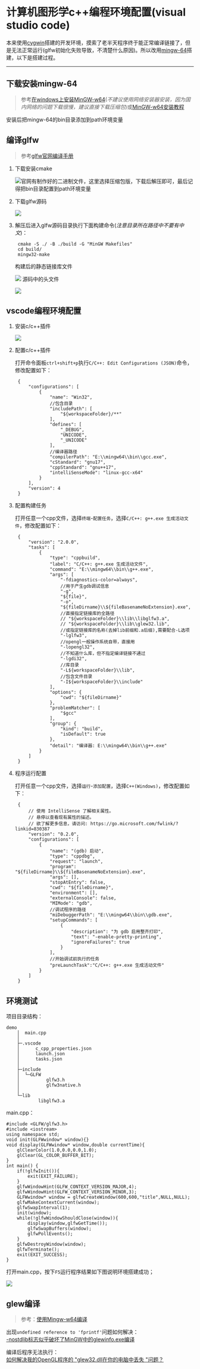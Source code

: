 # 计算机图形学c++编程环境配置(visual studio code)
本来使用[cygwin](https://zh.wikipedia.org/wiki/Cygwin)搭建的开发环境，摸索了老半天程序终于能正常编译链接了，但是无法正常运行(glfw初始化失败导致，不清楚什么原因)。所以改用[mingw-64](https://zh.wikipedia.org/wiki/MinGW)搭建，以下是搭建过程。

---



## 下载安装mingw-64
> 参考[在windows上安装MinGW-w64](https://shaogui.life/2021/03/10/windows%E4%B8%8A%E5%AE%89%E8%A3%85minGW/)(*不建议使用网络安装器安装，因为国内网络的问题下载很慢，建议直接下载压缩包*)或[MinGW-w64安装教程](https://www.jianshu.com/p/d66c2f2e3537)

安装后把mingw-64的bin目录添加到path环境变量

## 编译glfw
> 参考[glfw官网编译手册](https://www.glfw.org/docs/latest/compile_guide.html)

1. 下载安装cmake

    ![](image/2022-01-09-13-45-30.png)官网有制作好的二进制文件，这里选择压缩包版，下载后解压即可，最后记得把bin目录配置到path环境变量
2. 下载glfw源码

    ![](image/2022-01-09-13-51-44.png)
3. 解压后进入glfw源码目录执行下面构建命令(*注意目录所在路径中不要有中文*)：
        
        cmake -S ./ -B ./build -G "MinGW Makefiles"
        cd build/
        mingw32-make
    构建后的静态链接库文件

    ![](image/2022-01-09-03-37-29.png)
    源码中的头文件

    ![](image/2022-01-09-03-37-54.png)

## vscode编程环境配置
1. 安装c/c++插件

    ![](image/2022-01-09-13-56-10.png)
2. 配置c/c++插件

    打开命令面板`ctrl+shift+p`执行`C/C++: Edit Configurations (JSON)`命令，修改配置如下：
    
        {
            "configurations": [
                {
                    "name": "Win32",
                    //包含目录
                    "includePath": [
                        "${workspaceFolder}/**"
                    ],
                    "defines": [
                        "_DEBUG",
                        "UNICODE",
                        "_UNICODE"
                    ],
                    //编译器路径
                    "compilerPath": "E:\\mingw64\\bin\\gcc.exe",
                    "cStandard": "gnu17",
                    "cppStandard": "gnu++17",
                    "intelliSenseMode": "linux-gcc-x64"
                }
            ],
            "version": 4
        }
3. 配置构建任务   

    打开任意一个cpp文件，选择`终端`-`配置任务`，选择`C/C++: g++.exe 生成活动文件`，修改配置如下：

        {
            "version": "2.0.0",
            "tasks": [
                {
                    "type": "cppbuild",
                    "label": "C/C++: g++.exe 生成活动文件",
                    "command": "E:\\mingw64\\bin\\g++.exe",
                    "args": [
                        "-fdiagnostics-color=always",
                        //用于产生gdb调试信息
                        "-g",
                        "${file}",
                        "-o",
                        "${fileDirname}\\${fileBasenameNoExtension}.exe",
                        //直接指定链接库的全路径
                        // "${workspaceFolder}\\lib\\libglfw3.a",
                        // "${workspaceFolder}\\lib\\glew32.lib",
                        //或指定链接库的名称(去掉lib前缀和.a后缀),需要配合-L选项
                        "-lglfw3",
                        //opengl一般操作系统自带，直接用
                        "-lopengl32",
                        //不知道什么库，但不指定编译链接不通过
                        "-lgdi32",
                        //库目录
                        "-L${workspaceFolder}\\lib",
                        //包含文件目录
                        "-I${workspaceFolder}\\include"
                    ],
                    "options": {
                        "cwd": "${fileDirname}"
                    },
                    "problemMatcher": [
                        "$gcc"
                    ],
                    "group": {
                        "kind": "build",
                        "isDefault": true
                    },
                    "detail": "编译器: E:\\mingw64\\bin\\g++.exe"
                }
            ]
        }
4. 程序运行配置

    打开任意一个cpp文件，选择`运行`-`添加配置`，选择`C++(Windows)`，修改配置如下：
    
        {
            // 使用 IntelliSense 了解相关属性。 
            // 悬停以查看现有属性的描述。
            // 欲了解更多信息，请访问: https://go.microsoft.com/fwlink/?linkid=830387
            "version": "0.2.0",
            "configurations": [
                {
                    "name": "(gdb) 启动",
                    "type": "cppdbg",
                    "request": "launch",
                    "program": "${fileDirname}\\${fileBasenameNoExtension}.exe",
                    "args": [],
                    "stopAtEntry": false,
                    "cwd": "${fileDirname}",
                    "environment": [],
                    "externalConsole": false,
                    "MIMode": "gdb",
                    //调试程序的路径
                    "miDebuggerPath": "E:\\mingw64\\bin\\gdb.exe",
                    "setupCommands": [
                        {
                            "description": "为 gdb 启用整齐打印",
                            "text": "-enable-pretty-printing",
                            "ignoreFailures": true
                        }
                    ],
                    //开始调试前执行的任务
                    "preLaunchTask":"C/C++: g++.exe 生成活动文件"
                }
            ]
        }

## 环境测试
项目目录结构：

    demo
        │  main.cpp
        │
        ├─.vscode
        │      c_cpp_properties.json
        │      launch.json
        │      tasks.json
        │
        ├─include
        │  └─GLFW
        │          glfw3.h
        │          glfw3native.h
        │
        └─lib
                libglfw3.a

main.cpp：

    #include <GLFW/glfw3.h>
    #include <iostream>
    using namespace std;
    void init(GLFWwindow* window){}
    void display(GLFWwindow* window,double currentTime){
        glClearColor(1.0,0.0,0.0,1.0);
        glClear(GL_COLOR_BUFFER_BIT);
    }
    int main() {
        if(!glfwInit()){
            exit(EXIT_FAILURE);
        }
        glfwWindowHint(GLFW_CONTEXT_VERSION_MAJOR,4);
        glfwWindowHint(GLFW_CONTEXT_VERSION_MINOR,3);
        GLFWwindow* window = glfwCreateWindow(600,600,"title",NULL,NULL);
        glfwMakeContextCurrent(window);
        glfwSwapInterval(1);
        init(window);
        while(!glfwWindowShouldClose(window)){
            display(window,glfwGetTime());
            glfwSwapBuffers(window);
            glfwPollEvents();
        }
        glfwDestroyWindow(window);
        glfwTerminate();
        exit(EXIT_SUCCESS);
    }
打开main.cpp，按下`F5`运行程序结果如下图说明环境搭建成功；

![](image/2022-01-09-15-20-25.png)

## glew编译
> 参考：[使用Mingw-w64编译](https://github.com/nigels-com/glew#msys2mingw-w64)

出现`undefined reference to 'fprintf'`问题如何解决：  
[-nostdlib标志似乎破坏了MinGW中的glewinfo.exe编译](https://github.com/nigels-com/glew/issues/96)

编译后程序无法执行：  
[如何解决我的OpenGL程序的 "glew32.dll在你的电脑中丢失 "问题？](https://stackoverflow.com/a/70342493)